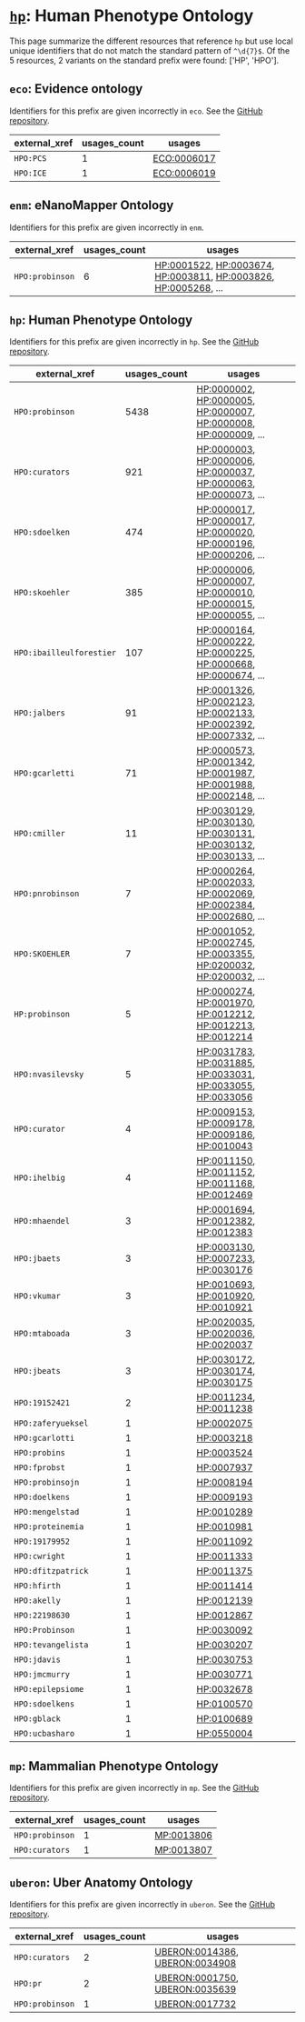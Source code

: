# [`hp`](https://bioregistry.io/hp): Human Phenotype Ontology

This page summarize the different resources that reference `hp`
but use local unique identifiers that do not match the standard pattern of
`^\d{7}$`. Of the 5 resources,
2 variants on the standard prefix were found: ['HP', 'HPO'].

## `eco`: Evidence ontology

Identifiers for this prefix are given incorrectly in `eco`. See the [GitHub repository](https://github.com/evidenceontology/evidenceontology).

| external_xref   |   usages_count | usages                                                    |
|-----------------|----------------|-----------------------------------------------------------|
| `HPO:PCS`       |              1 | [ECO:0006017](http://purl.obolibrary.org/obo/ECO_0006017) |
| `HPO:ICE`       |              1 | [ECO:0006019](http://purl.obolibrary.org/obo/ECO_0006019) |

## `enm`: eNanoMapper Ontology

Identifiers for this prefix are given incorrectly in `enm`.

| external_xref   |   usages_count | usages                                                                                                                                                                                                                                                                                           |
|-----------------|----------------|--------------------------------------------------------------------------------------------------------------------------------------------------------------------------------------------------------------------------------------------------------------------------------------------------|
| `HPO:probinson` |              6 | [HP:0001522](http://purl.obolibrary.org/obo/HP_0001522), [HP:0003674](http://purl.obolibrary.org/obo/HP_0003674), [HP:0003811](http://purl.obolibrary.org/obo/HP_0003811), [HP:0003826](http://purl.obolibrary.org/obo/HP_0003826), [HP:0005268](http://purl.obolibrary.org/obo/HP_0005268), ... |

## `hp`: Human Phenotype Ontology

Identifiers for this prefix are given incorrectly in `hp`. See the [GitHub repository](https://github.com/obophenotype/human-phenotype-ontology).

| external_xref            |   usages_count | usages                                                                                                                                                                                                                                                                                           |
|--------------------------|----------------|--------------------------------------------------------------------------------------------------------------------------------------------------------------------------------------------------------------------------------------------------------------------------------------------------|
| `HPO:probinson`          |           5438 | [HP:0000002](http://purl.obolibrary.org/obo/HP_0000002), [HP:0000005](http://purl.obolibrary.org/obo/HP_0000005), [HP:0000007](http://purl.obolibrary.org/obo/HP_0000007), [HP:0000008](http://purl.obolibrary.org/obo/HP_0000008), [HP:0000009](http://purl.obolibrary.org/obo/HP_0000009), ... |
| `HPO:curators`           |            921 | [HP:0000003](http://purl.obolibrary.org/obo/HP_0000003), [HP:0000006](http://purl.obolibrary.org/obo/HP_0000006), [HP:0000037](http://purl.obolibrary.org/obo/HP_0000037), [HP:0000063](http://purl.obolibrary.org/obo/HP_0000063), [HP:0000073](http://purl.obolibrary.org/obo/HP_0000073), ... |
| `HPO:sdoelken`           |            474 | [HP:0000017](http://purl.obolibrary.org/obo/HP_0000017), [HP:0000017](http://purl.obolibrary.org/obo/HP_0000017), [HP:0000020](http://purl.obolibrary.org/obo/HP_0000020), [HP:0000196](http://purl.obolibrary.org/obo/HP_0000196), [HP:0000206](http://purl.obolibrary.org/obo/HP_0000206), ... |
| `HPO:skoehler`           |            385 | [HP:0000006](http://purl.obolibrary.org/obo/HP_0000006), [HP:0000007](http://purl.obolibrary.org/obo/HP_0000007), [HP:0000010](http://purl.obolibrary.org/obo/HP_0000010), [HP:0000015](http://purl.obolibrary.org/obo/HP_0000015), [HP:0000055](http://purl.obolibrary.org/obo/HP_0000055), ... |
| `HPO:ibailleulforestier` |            107 | [HP:0000164](http://purl.obolibrary.org/obo/HP_0000164), [HP:0000222](http://purl.obolibrary.org/obo/HP_0000222), [HP:0000225](http://purl.obolibrary.org/obo/HP_0000225), [HP:0000668](http://purl.obolibrary.org/obo/HP_0000668), [HP:0000674](http://purl.obolibrary.org/obo/HP_0000674), ... |
| `HPO:jalbers`            |             91 | [HP:0001326](http://purl.obolibrary.org/obo/HP_0001326), [HP:0002123](http://purl.obolibrary.org/obo/HP_0002123), [HP:0002133](http://purl.obolibrary.org/obo/HP_0002133), [HP:0002392](http://purl.obolibrary.org/obo/HP_0002392), [HP:0007332](http://purl.obolibrary.org/obo/HP_0007332), ... |
| `HPO:gcarletti`          |             71 | [HP:0000573](http://purl.obolibrary.org/obo/HP_0000573), [HP:0001342](http://purl.obolibrary.org/obo/HP_0001342), [HP:0001987](http://purl.obolibrary.org/obo/HP_0001987), [HP:0001988](http://purl.obolibrary.org/obo/HP_0001988), [HP:0002148](http://purl.obolibrary.org/obo/HP_0002148), ... |
| `HPO:cmiller`            |             11 | [HP:0030129](http://purl.obolibrary.org/obo/HP_0030129), [HP:0030130](http://purl.obolibrary.org/obo/HP_0030130), [HP:0030131](http://purl.obolibrary.org/obo/HP_0030131), [HP:0030132](http://purl.obolibrary.org/obo/HP_0030132), [HP:0030133](http://purl.obolibrary.org/obo/HP_0030133), ... |
| `HPO:pnrobinson`         |              7 | [HP:0000264](http://purl.obolibrary.org/obo/HP_0000264), [HP:0002033](http://purl.obolibrary.org/obo/HP_0002033), [HP:0002069](http://purl.obolibrary.org/obo/HP_0002069), [HP:0002384](http://purl.obolibrary.org/obo/HP_0002384), [HP:0002680](http://purl.obolibrary.org/obo/HP_0002680), ... |
| `HPO:SKOEHLER`           |              7 | [HP:0001052](http://purl.obolibrary.org/obo/HP_0001052), [HP:0002745](http://purl.obolibrary.org/obo/HP_0002745), [HP:0003355](http://purl.obolibrary.org/obo/HP_0003355), [HP:0200032](http://purl.obolibrary.org/obo/HP_0200032), [HP:0200032](http://purl.obolibrary.org/obo/HP_0200032), ... |
| `HP:probinson`           |              5 | [HP:0000274](http://purl.obolibrary.org/obo/HP_0000274), [HP:0001970](http://purl.obolibrary.org/obo/HP_0001970), [HP:0012212](http://purl.obolibrary.org/obo/HP_0012212), [HP:0012213](http://purl.obolibrary.org/obo/HP_0012213), [HP:0012214](http://purl.obolibrary.org/obo/HP_0012214)      |
| `HPO:nvasilevsky`        |              5 | [HP:0031783](http://purl.obolibrary.org/obo/HP_0031783), [HP:0031885](http://purl.obolibrary.org/obo/HP_0031885), [HP:0033031](http://purl.obolibrary.org/obo/HP_0033031), [HP:0033055](http://purl.obolibrary.org/obo/HP_0033055), [HP:0033056](http://purl.obolibrary.org/obo/HP_0033056)      |
| `HPO:curator`            |              4 | [HP:0009153](http://purl.obolibrary.org/obo/HP_0009153), [HP:0009178](http://purl.obolibrary.org/obo/HP_0009178), [HP:0009186](http://purl.obolibrary.org/obo/HP_0009186), [HP:0010043](http://purl.obolibrary.org/obo/HP_0010043)                                                               |
| `HPO:ihelbig`            |              4 | [HP:0011150](http://purl.obolibrary.org/obo/HP_0011150), [HP:0011152](http://purl.obolibrary.org/obo/HP_0011152), [HP:0011168](http://purl.obolibrary.org/obo/HP_0011168), [HP:0012469](http://purl.obolibrary.org/obo/HP_0012469)                                                               |
| `HPO:mhaendel`           |              3 | [HP:0001694](http://purl.obolibrary.org/obo/HP_0001694), [HP:0012382](http://purl.obolibrary.org/obo/HP_0012382), [HP:0012383](http://purl.obolibrary.org/obo/HP_0012383)                                                                                                                        |
| `HPO:jbaets`             |              3 | [HP:0003130](http://purl.obolibrary.org/obo/HP_0003130), [HP:0007233](http://purl.obolibrary.org/obo/HP_0007233), [HP:0030176](http://purl.obolibrary.org/obo/HP_0030176)                                                                                                                        |
| `HPO:vkumar`             |              3 | [HP:0010693](http://purl.obolibrary.org/obo/HP_0010693), [HP:0010920](http://purl.obolibrary.org/obo/HP_0010920), [HP:0010921](http://purl.obolibrary.org/obo/HP_0010921)                                                                                                                        |
| `HPO:mtaboada`           |              3 | [HP:0020035](http://purl.obolibrary.org/obo/HP_0020035), [HP:0020036](http://purl.obolibrary.org/obo/HP_0020036), [HP:0020037](http://purl.obolibrary.org/obo/HP_0020037)                                                                                                                        |
| `HPO:jbeats`             |              3 | [HP:0030172](http://purl.obolibrary.org/obo/HP_0030172), [HP:0030174](http://purl.obolibrary.org/obo/HP_0030174), [HP:0030175](http://purl.obolibrary.org/obo/HP_0030175)                                                                                                                        |
| `HPO:19152421`           |              2 | [HP:0011234](http://purl.obolibrary.org/obo/HP_0011234), [HP:0011238](http://purl.obolibrary.org/obo/HP_0011238)                                                                                                                                                                                 |
| `HPO:zaferyueksel`       |              1 | [HP:0002075](http://purl.obolibrary.org/obo/HP_0002075)                                                                                                                                                                                                                                          |
| `HPO:gcarlotti`          |              1 | [HP:0003218](http://purl.obolibrary.org/obo/HP_0003218)                                                                                                                                                                                                                                          |
| `HPO:probins`            |              1 | [HP:0003524](http://purl.obolibrary.org/obo/HP_0003524)                                                                                                                                                                                                                                          |
| `HPO:fprobst`            |              1 | [HP:0007937](http://purl.obolibrary.org/obo/HP_0007937)                                                                                                                                                                                                                                          |
| `HPO:probinsojn`         |              1 | [HP:0008194](http://purl.obolibrary.org/obo/HP_0008194)                                                                                                                                                                                                                                          |
| `HPO:doelkens`           |              1 | [HP:0009193](http://purl.obolibrary.org/obo/HP_0009193)                                                                                                                                                                                                                                          |
| `HPO:mengelstad`         |              1 | [HP:0010289](http://purl.obolibrary.org/obo/HP_0010289)                                                                                                                                                                                                                                          |
| `HPO:proteinemia`        |              1 | [HP:0010981](http://purl.obolibrary.org/obo/HP_0010981)                                                                                                                                                                                                                                          |
| `HPO:19179952`           |              1 | [HP:0011092](http://purl.obolibrary.org/obo/HP_0011092)                                                                                                                                                                                                                                          |
| `HPO:cwright`            |              1 | [HP:0011333](http://purl.obolibrary.org/obo/HP_0011333)                                                                                                                                                                                                                                          |
| `HPO:dfitzpatrick`       |              1 | [HP:0011375](http://purl.obolibrary.org/obo/HP_0011375)                                                                                                                                                                                                                                          |
| `HPO:hfirth`             |              1 | [HP:0011414](http://purl.obolibrary.org/obo/HP_0011414)                                                                                                                                                                                                                                          |
| `HPO:akelly`             |              1 | [HP:0012139](http://purl.obolibrary.org/obo/HP_0012139)                                                                                                                                                                                                                                          |
| `HPO:22198630`           |              1 | [HP:0012867](http://purl.obolibrary.org/obo/HP_0012867)                                                                                                                                                                                                                                          |
| `HPO:Probinson`          |              1 | [HP:0030092](http://purl.obolibrary.org/obo/HP_0030092)                                                                                                                                                                                                                                          |
| `HPO:tevangelista`       |              1 | [HP:0030207](http://purl.obolibrary.org/obo/HP_0030207)                                                                                                                                                                                                                                          |
| `HPO:jdavis`             |              1 | [HP:0030753](http://purl.obolibrary.org/obo/HP_0030753)                                                                                                                                                                                                                                          |
| `HPO:jmcmurry`           |              1 | [HP:0030771](http://purl.obolibrary.org/obo/HP_0030771)                                                                                                                                                                                                                                          |
| `HPO:epilepsiome`        |              1 | [HP:0032678](http://purl.obolibrary.org/obo/HP_0032678)                                                                                                                                                                                                                                          |
| `HPO:sdoelkens`          |              1 | [HP:0100570](http://purl.obolibrary.org/obo/HP_0100570)                                                                                                                                                                                                                                          |
| `HPO:gblack`             |              1 | [HP:0100689](http://purl.obolibrary.org/obo/HP_0100689)                                                                                                                                                                                                                                          |
| `HPO:ucbasharo`          |              1 | [HP:0550004](http://purl.obolibrary.org/obo/HP_0550004)                                                                                                                                                                                                                                          |

## `mp`: Mammalian Phenotype Ontology

Identifiers for this prefix are given incorrectly in `mp`. See the [GitHub repository](https://github.com/mgijax/mammalian-phenotype-ontology).

| external_xref   |   usages_count | usages                                                  |
|-----------------|----------------|---------------------------------------------------------|
| `HPO:probinson` |              1 | [MP:0013806](http://purl.obolibrary.org/obo/MP_0013806) |
| `HPO:curators`  |              1 | [MP:0013807](http://purl.obolibrary.org/obo/MP_0013807) |

## `uberon`: Uber Anatomy Ontology

Identifiers for this prefix are given incorrectly in `uberon`. See the [GitHub repository](https://github.com/obophenotype/uberon).

| external_xref   |   usages_count | usages                                                                                                                           |
|-----------------|----------------|----------------------------------------------------------------------------------------------------------------------------------|
| `HPO:curators`  |              2 | [UBERON:0014386](http://purl.obolibrary.org/obo/UBERON_0014386), [UBERON:0034908](http://purl.obolibrary.org/obo/UBERON_0034908) |
| `HPO:pr`        |              2 | [UBERON:0001750](http://purl.obolibrary.org/obo/UBERON_0001750), [UBERON:0035639](http://purl.obolibrary.org/obo/UBERON_0035639) |
| `HPO:probinson` |              1 | [UBERON:0017732](http://purl.obolibrary.org/obo/UBERON_0017732)                                                                  |


